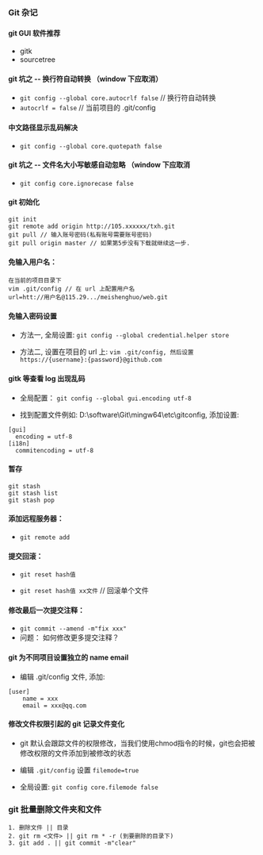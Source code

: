 ### Git 杂记

#### git GUI 软件推荐
* gitk
* sourcetree


#### git 坑之 -- 换行符自动转换 （window 下应取消）
* `git config --global core.autocrlf false` // 换行符自动转换
* `autocrlf = false` // 当前项目的 .git/config


 #### 中文路径显示乱码解决
 * `git config --global core.quotepath false`


#### git 坑之 -- 文件名大小写敏感自动忽略 （window 下应取消
* `git config core.ignorecase false`


#### git 初始化
```
git init
git remote add origin http://105.xxxxxx/txh.git
git pull // 输入账号密码(私有账号需要账号密码)
git pull origin master // 如果第5步没有下载就继续这一步.
```


#### 免输入用户名：
```
在当前的项目目录下
vim .git/config // 在 url 上配置用户名
url=htt://用户名@115.29.../meishenghuo/web.git
```


#### 免输入密码设置
* 方法一, 全局设置: `git config --global credential.helper store`

* 方法二, 设置在项目的 url 上: `vim .git/config, 然后设置 https://{username}:{password}@github.com`


#### gitk 等查看 log 出现乱码
* 全局配置： `git config --global gui.encoding utf-8`

* 找到配置文件例如: D:\software\Git\mingw64\etc\gitconfig, 添加设置: 
```
[gui]
  encoding = utf-8
[i18n]
  commitencoding = utf-8
 ```


#### 暂存
```
git stash
git stash list
git stash pop
```


#### 添加远程服务器：
* `git remote add`


#### 提交回滚：
* `git reset hash值`

* `git reset hash值 xx文件` // 回滚单个文件


#### 修改最后一次提交注释：
* `git commit --amend -m"fix xxx"`
* 问题： 如何修改更多提交注释？


#### git 为不同项目设置独立的 name email
* 编辑 .git/config 文件, 添加:
```
[user]
    name = xxx
    email = xxx@qq.com
```    


#### 修改文件权限引起的 git 记录文件变化
* git 默认会跟踪文件的权限修改，当我们使用chmod指令的时候，git也会把被修改权限的文件添加到被修改的状态

* 编辑 `.git/config` 设置 `filemode=true`

* 全局设置: `git config core.filemode false`


### git 批量删除文件夹和文件
```
1. 删除文件 || 目录
2. git rm <文件> || git rm * -r (到要删除的目录下)
3. git add . || git commit -m"clear"
```
